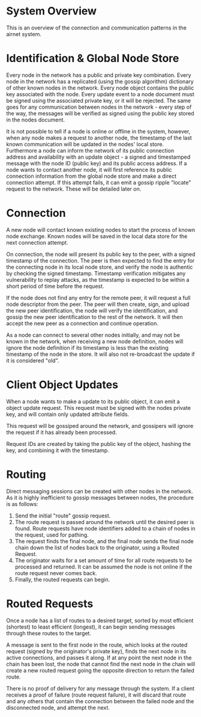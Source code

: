 System Overview
================
This is an overview of the connection and communication patterns in the airnet system.

Identification & Global Node Store
=========

Every node in the network has a public and private key combination. Every node in the network has a replicated (using the gossip algorithm) dictionary of other known nodes in the network. Every node object contains the public key associated with the node. Every update event to a node document must be signed using the associated private key, or it will be rejected. The same goes for any communication between nodes in the network - every step of the way, the messages will be verified as signed using the public key stored in the nodes document.

It is not possible to tell if a node is online or offline in the system, however, when any node makes a request to another node, the timestamp of the last known communication will be updated in the nodes' local store. Furthermore a node can inform the network of its public connection address and availability with an update object - a signed and timestamped message with the node ID (public key) and its public access address. If a node wants to contact another node, it will first reference its public connection information from the global node store and make a direct connection attempt. If this attempt fails, it can emit a gossip ripple "locate" request to the network. These will be detailed later on.

Connection
==========
A new node will contact known existing nodes to start the process of known node exchange. Known nodes will be saved in the local data store for the next connection attempt.

On connection, the node will present its public key to the peer, with a signed timestamp of the connection. The peer is then expected to find the entry for the connecting node in its local node store, and verify the node is authentic by checking the signed timestamp. Timestamp verification mitigates any vulnerability to replay attacks, as the timestamp is expected to be within a short period of time before the request.

If the node does not find any entry for the remote peer, it will request a full node descriptor from the peer. The peer will then create, sign, and upload the new peer identification, the node will verify the identification, and gossip the new peer identification to the rest of the network. It will then accept the new peer as a connection and continue operation.

As a node can connect to several other nodes initially, and may not be known in the network, when receiving a new node definition, nodes will ignore the node definition if its timestamp is less than the existing timestamp of the node in the store. It will also not re-broadcast the update if it is considered "old".

Client Object Updates
=========
When a node wants to make a update to its public object, it can emit a object update request. This request must be signed with the nodes private key, and will contain only updated attribute fields.

This request will be gossiped around the network, and gossipers will ignore the request if it has already been processed.

Request IDs are created by taking the public key of the object, hashing the key, and combining it with the timestamp.

Routing
========
Direct messaging sessions can be created with other nodes in the network. As it is highly inefficient to gossip messages between nodes, the procedure is as follows:

  1. Send the initial "route" gossip request.
  2. The route request is passed around the network until the desired peer is found. Route requests have node identifiers added to a chain of nodes in the request, used for pathing.
  3. The request finds the final node, and the final node sends the final node chain down the list of nodes back to the originator, using a Routed Request.
  4. The originator waits for a set amount of time for all route requests to be processed and returned. It can be assumed the node is not online if the route request never comes back.
  5. Finally, the routed requests can begin.

Routed Requests
================

Once a node has a list of routes to a desired target, sorted by most efficient (shortest) to least efficient (longest), it can begin sending messages through these routes to the target.

A message is sent to the first node in the route, which looks at the routed request (signed by the originator's private key), finds the next node in its active connections, and passes it along. If at any point the next node in the chain has been lost, the node that cannot find the next node in the chain will create a new routed request going the opposite direction to return the failed route.

There is no proof of delivery for any message through the system. If a client receives a proof of failure (route request failure), it will discard that route and any others that contain the connection between the failed node and the disconnected node, and attempt the next. 
